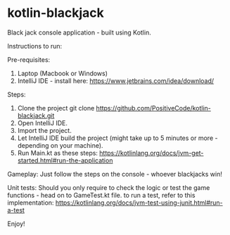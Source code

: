 # kotlin-blackjack

Black jack console application - built using Kotlin. 

Instructions to run: 

Pre-requisites: 
1. Laptop (Macbook or Windows) 
2. IntelliJ IDE - install here: https://www.jetbrains.com/idea/download/

Steps: 
1. Clone the project
    git clone https://github.com/PositiveCode/kotlin-blackjack.git 
2. Open IntelliJ IDE.
3. Import the project. 
4. Let IntelliJ IDE build the project (might take up to 5 minutes or more - depending on your machine). 
5. Run Main.kt as these steps: https://kotlinlang.org/docs/jvm-get-started.html#run-the-application

Gameplay: 
Just follow the steps on the console - whoever blackjacks win! 

Unit tests: 
Should you only require to check the logic or test the game functions - head on to GameTest.kt file. 
to run a test, refer to this implementation: https://kotlinlang.org/docs/jvm-test-using-junit.html#run-a-test

Enjoy!
